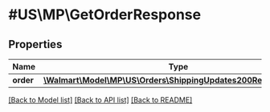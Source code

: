 # #US\MP\GetOrderResponse

## Properties

Name | Type | Description | Notes
------------ | ------------- | ------------- | -------------
**order** | [**\Walmart\Model\MP\US\Orders\ShippingUpdates200ResponseOrder**](ShippingUpdates200ResponseOrder.md) |  | [optional]


[[Back to Model list]](../) [[Back to API list]](../../Api/US/MP) [[Back to README]](../../README.md)
